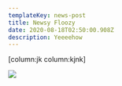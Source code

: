 ```yaml
---
templateKey: news-post
title: Newsy Floozy
date: 2020-08-18T02:50:00.908Z
description: Yeeeehow
---
```

[column:jk column:kjnk]

![](/img/bcard_03_600x1800.jpg)

